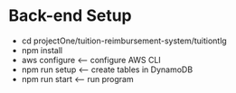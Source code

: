 # Back-end Setup

* cd projectOne/tuition-reimbursement-system/tuitiontlg
* npm install
* aws configure <-- configure AWS CLI
* npm run setup <-- create tables in DynamoDB
* npm run start <-- run program